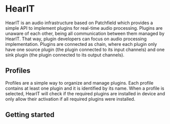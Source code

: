 HearIT
======
HearIT is an audio infrastructure based on Patchfield which provides a simple API to implement plugins for real-time audio processing.
Plugins are unaware of each other, being all communication between them managed by HearIT. That way, plugin developers can focus on audio processing implementation. Plugins are connected as chain, where each plugin only have one source plugin (the plugin connected to its input channels) and one sink plugin (the plugin connected to its output channels). 

Profiles
--------
Profiles are a simple way to organize and manage plugins. Each profile contains at least one plugin and it is identified by its name. When a profile is selected, HearIT will check if the required plugins are installed in device and only allow their activation if all required plugins were installed.

Getting started
---------------
<TODO>